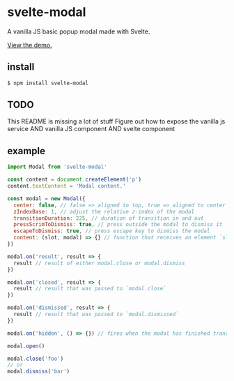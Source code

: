 # svelte-modal

A vanilla JS basic popup modal made with Svelte.

[View the demo.](https://m59peacemaker.github.io/svelte-modal/)

## install

```sh
$ npm install svelte-modal
```

## TODO

This README is missing a lot of stuff
Figure out how to expose the vanilla js service AND vanilla JS component AND svelte component

## example

```js
import Modal from 'svelte-modal'

const content = document.createElement('p')
content.textContent = 'Modal content.'

const modal = new Modal({
  center: false, // false => aligned to top, true => aligned to center
  zIndexBase: 1, // adjust the relative z-index of the modal
  transitionDuration: 225, // duration of transition in and out
  pressScrimToDismiss: true, // press outside the modal to dismiss it
  escapeToDismiss: true, // press escape key to dismiss the modal
  content: (slot, modal) => {} // function that receives an element `slot` and the modal instance and should add modal content to the element
})

modal.on('result', result => {
  result // result of either modal.close or modal.dismiss
})

modal.on('closed', result => {
  result // result that was passed to `modal.close`
})

modal.on('dismissed', result => {
  result // result that was passed to `modal.dismissed`
})

modal.on('hidden', () => {}) // fires when the modal has finished transitioning out

modal.open()

modal.close('foo')
// or
modal.dismiss('bar')
```
